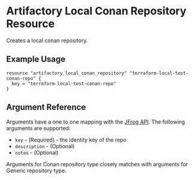 # Artifactory Local Conan Repository Resource

Creates a local conan repository.

## Example Usage

```hcl
resource "artifactory_local_conan_repository" "terraform-local-test-conan-repo" {
  key = "terraform-local-test-conan-repo"
}
```

## Argument Reference

Arguments have a one to one mapping with the [JFrog API](https://www.jfrog.com/confluence/display/RTF/Repository+Configuration+JSON). The following arguments are supported:

* `key` - (Required) - the identity key of the repo
* `description` - (Optional)
* `notes` - (Optional)

Arguments for Conan repository type closely matches with arguments for Generic repository type.
